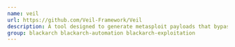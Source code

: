 ```yaml
---
name: veil
url: https://github.com/Veil-Framework/Veil
description: A tool designed to generate metasploit payloads that bypass common anti-virus solutions.
group: blackarch blackarch-automation blackarch-exploitation
---
```

